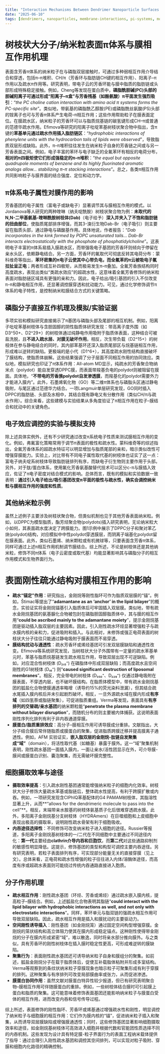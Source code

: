 ```yaml
---
title: "Interaction Mechanisms Between Dendrimer Nanoparticle Surfaces and Cell Membranes"
date: "2025-06-10"
tags: [dendrimers, nanoparticles, membrane-interactions, pi-systems, molecular-dynamics, surface-chemistry, cell-membrane]
---
```



# 树枝状大分子/纳米粒表面π体系与膜相互作用机理

表面含芳香π体系的纳米粒子在与磷脂双层接触时，可通过多种弱相互作用介导结合和穿透，包括π–π堆积、CH/π（芳香环与脂肪链CH键的相互作用）、阳离子–π作用以及疏水π作用等。研究表明，带电子云的芳香环能与膜中脂质的脂肪链或头部形成特殊稳定接触。例如，Cheng等发现在蛋白质中，**磷脂酰胆碱(PC)头部的胆碱阳离子可通过形成“阳离子–π盒”与芳香残基（如酪氨酸）π平面发生强烈吸引**：“*the PC choline cation interaction with amino acid π systems forms the PC-specific site*”。类似地，带氨基的磷脂酰乙醇胺(PE)或磷脂酰丝氨酸(PS)头部的铵离子也可与芳香π体系产生电荷–π相互作用；这些作用帮助粒子在膜表面定位。在膜疏水区，纳米粒子的芳香环可以与脂质烷基链的碳氢键形成CH–π或普通的范德华疏水作用。Efimova等研究的阳离子吡啶苯基树枝状聚合物中指出，含π键的**苯基单元通过疏水作用插入脂肪链区**：“*hydrophobic interactions of phenylene units with the hydrocarbon tails of lipids were observed*”，导致脂质双层形成缺陷。此外，π–π堆积往往发生在纳米粒子自身的芳香链之间或与另一芳香表面之间。例如，电子丰富的苯环与电子缺乏的全氟苯环有相反的电荷分布，**相对的π四极矩使它们形成强稳定的π–π堆积**：“*the equal but opposite quadrupole moments of benzene and its highly fluorinated aromatic analogs allow… stabilizing π–π stacking interactions*”。总之，各类π相互作用共同影响粒子与膜界面的结合强度、定位和动力学。

## π体系电子属性对膜作用的影响

芳香基团的电子属性（富电子或缺电子）显著调节其与膜相互作用的模式。以Jordanova等人研究的两种喹啉（纳夫啶酰胺）树枝状聚合物为例：**未取代的N,N-二甲基氨基-喹啉酰胺树枝体(Dab)**（电子给予）**深入并夹入了不饱和脂肪链的扭曲部位**，使脂质尾部排序增强，而其3-溴衍生物Dab-Br（电子吸引）则主要留在脂质头部，通过静电与磷酸基作用。具体地说，作者报告：“*Dab incorporates in the kink formed by POPC unsaturated tails... Dab-Br interacts electrostatically with the phosphate of phosphatidylcholine*”。这表明电子丰富的π体系易插入膜疏水区，而带强吸电子基团的芳香环则倾向于停留在亲水头区，依赖静电结合。另一方面，芳香环的氟取代可彻底反转其电荷分布：蒙科维奇等指出，**苯环密集的π电子云使其中心带负电，而全氟苯的π云被吸电子氟拉扯呈正电**；两者形成互补四极矩，从而极易发生π–π叠加。全氟芳香族结构同时高度疏水，表现出类似“类疏水效应”的超疏水性，这意味着全氟芳香修饰的纳米粒表面对脂肪链区域具有更强的亲和力。因此，电子给出/吸引基团的引入不仅改变π–π和静电相互作用，还显著调控膜穿透和扰动能力。可见，通过化学修饰调节π体系的电子特性，是控制纳米粒膜结合方式的关键策略。

## 磷脂分子直接互作机理及模拟/实验证据

多项实验和模拟研究直接揭示了π基团与磷脂头部及尾部的相互机制。例如，阳离子吡啶苯基树枝体与含胆固醇的阴性脂质体研究发现：带高离子度外围（如D3^50+、D2^29+）的树枝体通过纯静电作用吸附于脂质体表面，这种结合可被盐洗脱，且**不进入疏水层、对膜无破坏作用**。相反，次生带负载（D2^15+）的树枝体在参与静电结合的同时，其内部苯基环还深入脂质尾部区与烷基链相互作用，形成难以逆转的缺陷。更极端的是小代（D1^6+），其高度疏水刚性结构直接破坏了膜结构，使脂质体崩解。这些结果强调了分子层面不同相互作用的协同效应。类似地，模拟研究也印证了π体系作用：All-atom MD显示，纯疏水的芳香聚合物纳米点（polydot）能自发穿透DPPC膜，而表面带羧基负电的polydot则被阻留在膜面。具体地，“**不带电的芳香族polydot自发渗透膜**，而羧基化的polydot需要外力才能进入膜内”。此外，石墨烯氧化物（GO）等二维π体系也与磷脂头区通过静电吸附，与尾区通过范德华力结合。一项Langmuir单层研究发现，GO同时插入DPPC的脂肪链、头部及水相中，其结合既有静电又有分散作用（类似CH/π与疏水作用）。综合来看，这些建模与实验结果从多角度验证了π相互作用在粒子–膜结合和扰动中的关键角色。

## 电子效应调控的实验与模拟支持

除上述具体实例外，还有不少研究通过改变π系统电子性质来测试膜相互作用的变化。例如，弗氟富化策略常用于调节π表面的极性和疏水性。蒙科维奇等的综述指出，全氟芳香体系的超疏水特征可以明显增加与脂质尾部的亲和，暗示类似改性可增强穿膜能力。实验上，对比带有不同电子属性取代基的树枝体也证实了这一点：富电子纳夫啶系树枝体导致脂肪链排列有序，而缺电子衍生物则主要作用于头部。另外，对于肽/蛋白体系，使用氟化芳香氨基酸替代技术可以区分c-π与膜插入效应，佐证了π电子密度对结合模式的影响。总体而言，既有的模拟和实验数据一致表明：**通过引入电子给出/吸引基团改变π平面的极性与疏水性，确实会调控纳米粒与膜相互作用的强度和性质**。

## 其他纳米粒示例

虽然上述例子主要涉及树枝状聚合物，但类似机制也见于其他芳香表面纳米粒。例如，以DPPC为模型脂质，酯芳烃聚合物(polydots)插入研究表明，无论纳米粒大小如何，其表面疏水度决定了跨膜能力。图1示例中展示了DPPC分子和聚对苯乙炔(polydot)结构，对应模拟中中性polydot穿透膜层，而阴离子端基化polydot留在膜表面。此外，类似石墨烯、纳米颗粒或有机微球等，只要表面含芳香π体系，同样可通过上述π相互作用机制调节膜结合。综上所述，不论是树枝体还是其他纳米粒，修饰不同π体系（电子云密度或取代基）均能显著影响其与磷脂分子的相互作用模式和生物界面行为。





# 表面刚性疏水结构对膜相互作用的影响

- **疏水“锚定”作用**：研究指出，金刚烷等刚性脂环可作为脂质双层膜的“锚”。例如，Štimac等提出了“**adamantane as an ‘anchor’ in the lipid bilayer**”的概念，实验证实将金刚烷锚基引入脂质体后可牢固插入双层膜。类似地，带有疏水金刚烷基团的氨基脲化合物被包封在磷脂胆固醇脂质体中，其与膜的相互作用“**could be ascribed mainly to the adamantane moiety**”，提示金刚烷基团是驱动插入脂双层的主要因素。因此，引入刚性疏水环烃显著增强粒子与疏水膜内核的亲和力，促进吸附和插入。与此相对，未修饰或强正电荷表面的树枝状大分子往往只能通过静电吸附于膜表面而不易穿透。
- **膜结构扰动与通透性**：疏水芳香环或烯烃基团可引发双层膜缺陷和通透性改变。Efimova等系统研究发现，当树枝状大分子外围带有一定量的疏水苯基单元时，苯基与脂质烷基链发生疏水相互作用，导致双层出现不可逆缺陷。例如，对应混合性树枝体 (D₂₁₅⁺) 在磷脂体中形成双层缺陷；而高度疏水且空间刚性的G1树枝体 (D₁₆⁺) 则“**caused significant destruction of liposomal membranes**”。相反，完全带电的树枝体 (D₃₅₀⁺、D₂₂₉⁺) 仅通过静电吸附在膜表面，不穿透内层，也不破坏膜结构。在脂质体模型中，带有疏水金刚烷基团的胍盐化合物使膜通透率略增（诱导约15%的荧光染料泄漏），但其结合疏水尾插入膜内核后并未引起剧烈破坏。相反，一旦外源疏水域在膜内形成**有序域**（如四氢萘或脂链聚集），可促进脂质重组。Verma等发现，表面具有**有序排列的交替疏/亲水基团**的纳米颗粒能“**penetrate the plasma membrane without bilayer disruption**”，而随机分布的则主要被内体捕获。这说明表面刚性序列化排列有利于非内吞通道穿膜。
- **膜蛋白/脂质重排效应**：高分子–膜相互作用可诱导膜成分重排。文献指出，大分子结合膜后常伴随脂质或膜蛋白的聚集，促进脂质跨膜迁移并提高膜离子通透性。例如，AFM 实验证实，**嵌入脂双层的金刚烷-肽链自发聚集成“域”**（domain），将活性取代基（如糖基）暴露于膜外。这一“域”聚集机制表明，刚性疏水基团一面插入膜内，一面让亲水/活性团显示在外，可介导膜-膜间或膜蛋白识别、囊泡聚集，而无需破坏膜完整性。

## 细胞摄取效率与途径

- **摄取效率提高**：引入疏水刚性基团通常能增强纳米粒子的细胞内化效率。树枝状大分子修饰大量疏水苯基或脂链后，整体疏水性提高，有利于跨膜扩散或内吞。例如，一项研究发现含ClPhIQ苯基配体的G4 PAMAM树枝体，其脂溶性显著上升，从而**“allows for the dendrimeric molecule to pass into the cell”**。相反，末端带亲水胺基的树枝体氨基质子化后很难穿透疏水膜。此外，多阳离子金刚烷基分支树枝体（HYDRAmers）在巨噬细胞和上皮细胞中表现出极高的摄取率，说明刚性疏水骨架有利于细胞吸收。
- **内吞途径选择性**：不同修饰可改变纳米粒子进入细胞的途径。Russier等报道，多阳离子金刚烷基树枝体的一/二代在不同细胞中主要通过不同途径内化：**第一代**主要经由**clathrin介导内吞和巨胞饮**，而**第二代**对这些通路抑制剂的敏感性明显降低。这提示，修饰基团的类型和构型可调控主要内吞途径。另有研究表明，若粒子表面排列有序，可实现部分能量无关的直接穿膜（见上文）。总体来看，正电荷和疏水性增强的粒子往往进入内体/溶酶体途径，而高度有序或超疏水表面则可能绕过传统内吞通路直接进入胞质。

## 分子作用机理

- **疏水相互作用**：刚性疏水基团（环烃、芳香或烯烃）通过疏水嵌入膜内核，提高粒子–膜结合。例如，上述胍盐化合物表明其脂链“**could interact with the lipid bilayer with hydrophobic interactions as well, and not only with electrostatic interactions**”。同样，苯环单元与脂双链的强疏水相互作用可导致双层缺陷。因此，疏水相互作用是插入和膜扰动的主要驱动力。
- **空间刚性诱导插入**：刚性基团（如金刚烷笼）通过固定空间构型增强穿膜。金刚烷的笼状结构和高立体阻力使其在膜内形成稳定锚点。这种刚性使得带金刚烷的分子在膜内形成紧密“域”，难以散逸，同时将亲水部分推向膜外。与之类似，具有芳香环的刚性树枝体在插入膜时稳定性更高，可形成难逆转的膜缺陷。
- **聚集行为**：表面刚性疏水基团还可诱导纳米粒子自身和膜组分的聚集。如前述，胍盐金刚烷分子在载于脂质体后，促使互补载脂体粘附并形成多室结构。Verma等观察到的条纹状纳米粒子穿膜现象也暗示粒子可聚集形成有利于穿膜的排列。这种聚集与有序排列可改变局部膜曲率或张力，从而促进渗透。
- **膜蛋白协同作用**：虽然文献对膜蛋白特异性较少报道，但已有研究表明聚合物–膜相互作用可伴随膜蛋白的重排。例如，一些树枝体结合膜时可引起膜上蛋白和脂质的聚集。这可能意味着修饰表面基团还能影响纳米粒子与膜蛋白受体的相互作用，进而改变内吞和信号传导过程。

综上所述，表面修饰的刚性脂环、芳香环或烯基通过增强疏水性和刚性，明显调控了纳米粒子与细胞膜的相互作用：它们作为膜内核的“锚”，促进纳米粒子插入和聚集，从而诱导双层膜缺陷或增强膜通透性；同时，这些修饰基团显著影响细胞摄取效率和途径，如金刚烷基树枝体可高效进入细胞并根据代数和官能团性质选择不同的内吞机制。这些发现为设计具有特定膜-粒子界面行为的表面工程纳米载体提供了指导：通过合理引入刚性疏水基团和调控其空间排列，可以实现对粒子吸附、穿膜和细胞内化路径的精确控制。





